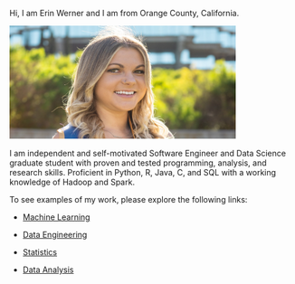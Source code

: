 Hi, I am Erin Werner and I am from Orange County, California. 

<img src="/images/headshot.png" width="400" height="200">

I am independent and self-motivated Software Engineer and Data Science graduate student with proven and tested programming, analysis, and research skills. Proficient in Python, R, Java, C, and SQL with a working knowledge of Hadoop and Spark.

To see examples of my work, please explore the following links:

* [Machine Learning](https://github.com/etwernerMIDS/Machine_Learning)

* [Data Engineering](https://github.com/etwernerMIDS/Data_Engineering)

* [Statistics](https://github.com/etwernerMIDS/Statistics)

* [Data Analysis](https://github.com/etwernerMIDS/Data_Analysis)
